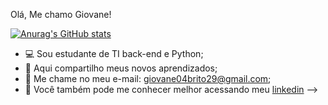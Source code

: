 Olá, Me chamo Giovane!

[![Anurag's GitHub stats](https://github-readme-stats.vercel.app/api?username=giovane04brito29-hue)](https://github.com/anuraghazra/github-readme-stats)
- 💻 Sou estudante de TI back-end e Python;
- 🥇 Aqui compartilho meus novos aprendizados;
- 📱  Me chame no meu e-mail: giovane04brito29@gmail.com;
- 📝 Você também pode me conhecer melhor acessando meu [linkedin](https://www.linkedin.com/in/giovane-brito-a09222378/)
-->
